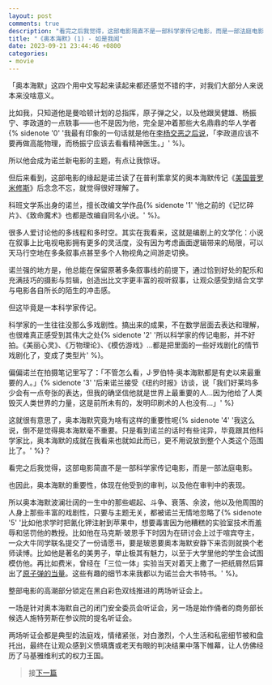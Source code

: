```yaml
---
layout: post
comments: true
description: "看完之后我觉得，这部电影简直不是一部科学家传记电影，而是一部法庭电影。也因此，奥本海默的重要性，体现在他受到的审判，以及他在审判中的表现。"
title: "《奥本海默》(1) - 如是我闻"
date: 2023-09-21 23:44:46 +0800
categories:
- movie
---
```


「奥本海默」这四个用中文写起来读起来都还感觉不错的字，对我们大部分人来说本来没啥意义。

比如我，只知道他是曼哈顿计划的总指挥，原子弹之父，以及他跟吴健雄、杨振宁、李政道的一点轶事——也不是因为他，完全是冲着那些大名鼎鼎的华人学者{% sidenote '0' '我最有印象的一句话就是他在[李杨交恶之后说](http://paper.people.com.cn/rmwz/html/2010-01/01/content_501063.htm?div=-1)，「李政道应该不要再做高能物理，而杨振宁应该去看看精神医生。」' %}。

所以他会成为诺兰新电影的主题，有点让我惊讶。

但后来看到，这部电影的缘起是诺兰读了在普利策拿奖的奥本海默传记《[美国普罗米修斯](https://www.amazon.com/American-Prometheus-Triumph-Tragedy-Oppenheimer/dp/0375726268)》后念念不忘，就觉得很好理解了。

科班文学系出身的诺兰，擅长改编文学作品{% sidenote '1' '他之前的《记忆碎片》、《致命魔术》也都是改编自同名小说。' %}。

很多人爱讨论他的多线程和多时空。其实在我看来，这就是编剧上的文学化：小说在叙事上比电视电影拥有更多的灵活度，没有因为考虑画面逻辑带来的局限，可以天马行空地在多条叙事点甚至多个人物视角之间游走切换。

诺兰强的地方是，他总能在保留原著多条叙事线的前提下，通过恰到好处的配乐和充满技巧的摄影与剪辑，创造出比文字更丰富的视听叙事，让观众感受到结合文学与电影各自所长的陌生的冲击感。

但这毕竟是一本科学家传记。

科学家的一生往往没那么多戏剧性。搞出来的成果，不在数学层面去表达和理解，也很难真正感受到其伟大之处{% sidenote '2' '所以科学家的传记电影，并不好拍。《美丽心灵》、《万物理论》、《模仿游戏》...都是把里面的一些好戏剧化的情节戏剧化了，变成了类型片' %}。

偏偏诺兰在拍摄笔记里写了：「不管怎么看，J·罗伯特·奥本海默都是有史以来最重要的人。」{% sidenote '3' '后来诺兰接受《纽约时报》访谈，说「我们好莱坞多少会有一点夸张的表达，但我的确坚信他就是世界上最重要的人...因为他给了人类毁灭人类世界的力量，这是前所未有的，发明印刷术的人也没有...」' %}

这就很有意思了，奥本海默究竟为啥有这样的重要性呢{% sidenote '4' '我这么说，倒不是觉得奥本海默毫不重要。只是看到诺兰的话时有些诧异，毕竟跟其他科学家比，奥本海默的成就在我看来也就如此而已，更不用说放到整个人类这个范围比了。' %}？

看完之后我觉得，这部电影简直不是一部科学家传记电影，而是一部法庭电影。

也因此，奥本海默的重要性，体现在他受到的审判，以及他在审判中的表现。

所以奥本海默波澜壮阔的一生中的那些崛起、斗争、衰落、余波，他以及他周围的人身上那些丰富的戏剧性，只要与主题无关，都被诺兰无情地忽略了{% sidenote '5' '比如他求学时把氰化钾注射到苹果中，想要毒害因为他糟糕的实验室技术而羞辱和惩罚他的教授。比如他在马克斯·玻恩手下时因为在研讨会上过于喧宾夺主，一众大牛同学联名提交了一份请愿书，要是玻恩要奥本海默安静下来否则就换个老师读博。比如他是著名的美男子，举止极其有魅力，以至于大学里他的学生会试图模仿他。再比如费米，曾经在「三位一体」实验当天对着天上撒了一把纸屑然后算出了[原子弹的当量](https://fermatslibrary.com/s/my-observations-during-the-explosion-at-trinity)。这些有趣的细节本来我都以为诺兰会大书特书。' %}。

整部电影的高潮部分锁定在黑白彩色双线推进的两场听证会上。

一场是针对奥本海默自己的闭门安全委员会听证会，另一场是始作俑者的商务部长候选人施特劳斯在参议院的提名听证会。

两场听证会都是典型的法庭戏，情绪紧张，对白激烈，个人生活和私密细节被和盘托出，最终在让观众感到义愤填膺或老天有眼的判决结果中落下帷幕，让人仿佛经历了马基雅维利式的权力王国。

> 接[下一篇](/2023/09/the-oppenheimer-movie-2/)

